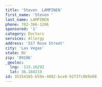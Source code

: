```yaml
---
title: 'Steven  LAMPINEN'
first_name: 'Steven '
last_name: LAMPINEN
phone: 702-366-1206
sponsored: '1'
category: Doctors
services: Allergy
address: '517 Rose Street'
city: 'Las Vegas'
state: NV
zip: '89106'
_geoloc:
  lng: -115.16292
  lat: 36.184219
id: 35354165-b59e-4002-bce0-92f37c0b9e08
---
```

